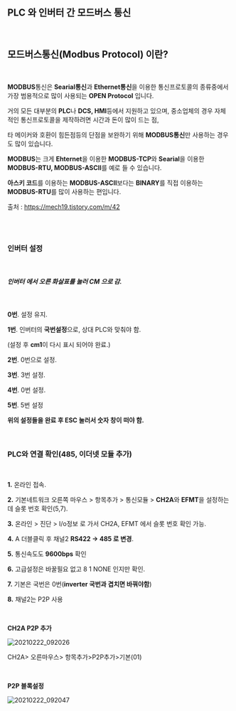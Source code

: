 ## PLC 와 인버터 간 모드버스 통신
<br/>

## 모드버스통신(Modbus Protocol) 이란?

<br/>


**MODBUS**통신은 **Searial통신**과 **Ethernet통신**을 이용한 통신프로토콜의 종류중에서 가장 범용적으로 많이 사용되는 **OPEN Protocol** 입니다.



거의 모든 대부분의 **PLC**나 **DCS, HMI**등에서 지원하고 있으며, 중소업체의 경우 자체적인 통신프로토콜을 제작하려면 시간과 돈이 많이 드는 점,

타 메이커와 호환이 힘든점등의 단점을 보완하기 위해 **MODBUS통신**만 사용하는 경우도 많이 있습니다.



**MODBUS**는 크게 **Ehternet**을 이용한 **MODBUS-TCP**와 **Searial**을 이용한 **MODBUS-RTU, MODBUS-ASCII**를 예로 들 수 있습니다.


**아스키 코드**를 이용하는 **MODBUS-ASCII**보다는 **BINARY**를 직접 이용하는 **MODBUS-RTU**를 많이 사용하는 편입니다.


출처 : https://mech19.tistory.com/m/42

<br/>
<br/>

### 인버터 설정

<br/>

#####  **인버터** 에서 오른 화살표를 눌러 **CM** 으로 감.

<br/>

**0번**. 설정 유지.

**1번**. 인버터의 **국번설정**으로, 상대 PLC와 맞춰야 함.

  (설정 후 **cm1**이 다시 표시 되어야 완료.)
  
**2번**. 0번으로 설정.

**3번**. 3번 설정.

**4번**. 0번 설정.

**5번**. 5번 설정


**위의 설정들을 완료 후 ESC 눌러서 숫자 창이 떠야 함.**

<br/>

### PLC와 연결 확인(485, 이더넷 모듈 추가)

<br/>

**1.** 온라인 접속.

**2.** 기본네트워크 오른쪽 마우스 > 항목추가 > 통신모듈 > **CH2A**와 **EFMT**을 설정하는데 슬롯 번호 확인(5,7).

**3.** 온라인 > 진단 > I/o정보 로 가서 CH2A, EFMT 에서 슬롯 번호 확인 가능.

**4.** A 더블클릭 후 채널2 **RS422 -> 485 로 변경**.

**5.** 통신속도도 **9600bps** 확인

**6.** 고급설정은 바꿀필요 없고 8 1 NONE 인지만 확인.

**7.** 기본은 국번은 0번(**inverter 국번과 겹치면 바꿔야함**)

**8.** 채널2는 P2P 사용

<br/>

**CH2A P2P 추가**

![20210222_092026](https://user-images.githubusercontent.com/57824945/108643835-a6d64c80-74ef-11eb-94e9-1689f51c202e.png)

CH2A> 오른마우스> 항목추가>P2P추가>기본(01)

<br/>

**P2P 블록설정**

![20210222_092047](https://user-images.githubusercontent.com/57824945/108643836-a8077980-74ef-11eb-9630-72da4bd3036f.png)
